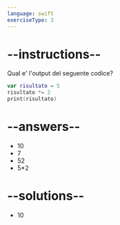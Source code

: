 ```yaml
---
language: swift
exerciseType: 3
---
```


# --instructions--

Qual e' l'output del seguente codice?
```swift
var risultato = 5
risultato *= 2
print(risultato)
```

# --answers--

- 10
- 7
- 52
- 5*2

# --solutions--

- 10
